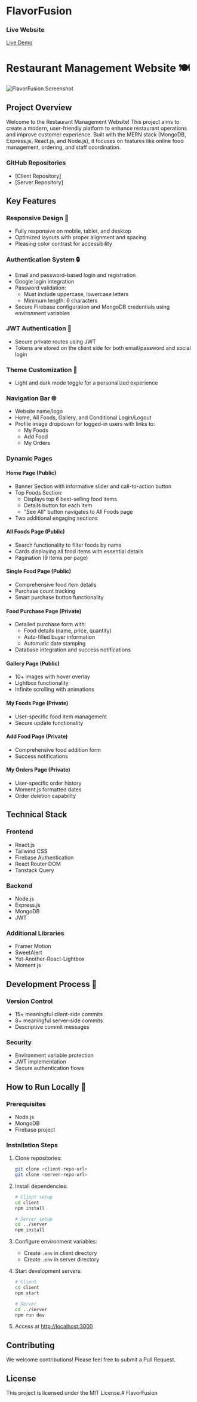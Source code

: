 # FlavorFusion

### Live Website
[Live Demo](https://rafi-a11.netlify.app/)
# Restaurant Management Website 🍽


![FlavorFusion Screenshot](https://github.com/hasanrafi1122/photos/blob/main/ph-assignment/photo/asgn-11.png?raw=true)

## Project Overview

Welcome to the Restaurant Management Website! This project aims to create a modern, user-friendly platform to enhance restaurant operations and improve customer experience. Built with the MERN stack (MongoDB, Express.js, React.js, and Node.js), it focuses on features like online food management, ordering, and staff coordination.



### GitHub Repositories
- [Client Repository]
- [Server Repository]

## Key Features

### Responsive Design 📱
- Fully responsive on mobile, tablet, and desktop
- Optimized layouts with proper alignment and spacing
- Pleasing color contrast for accessibility

### Authentication System 🔒
- Email and password-based login and registration
- Google login integration
- Password validation:
  - Must include uppercase, lowercase letters
  - Minimum length: 6 characters
- Secure Firebase configuration and MongoDB credentials using environment variables

### JWT Authentication 🔏
- Secure private routes using JWT
- Tokens are stored on the client side for both email/password and social login

### Theme Customization 🎨
- Light and dark mode toggle for a personalized experience

### Navigation Bar 🌐
- Website name/logo
- Home, All Foods, Gallery, and Conditional Login/Logout
- Profile image dropdown for logged-in users with links to:
  - My Foods
  - Add Food
  - My Orders

### Dynamic Pages

#### Home Page (Public)
- Banner Section with informative slider and call-to-action button
- Top Foods Section:
  - Displays top 6 best-selling food items
  - Details button for each item
  - "See All" button navigates to All Foods page
- Two additional engaging sections

#### All Foods Page (Public)
- Search functionality to filter foods by name
- Cards displaying all food items with essential details
- Pagination (9 items per page)

#### Single Food Page (Public)
- Comprehensive food item details
- Purchase count tracking
- Smart purchase button functionality

#### Food Purchase Page (Private)
- Detailed purchase form with:
  - Food details (name, price, quantity)
  - Auto-filled buyer information
  - Automatic date stamping
- Database integration and success notifications

#### Gallery Page (Public)
- 10+ images with hover overlay
- Lightbox functionality
- Infinite scrolling with animations

#### My Foods Page (Private)
- User-specific food item management
- Secure update functionality

#### Add Food Page (Private)
- Comprehensive food addition form
- Success notifications

#### My Orders Page (Private)
- User-specific order history
- Moment.js formatted dates
- Order deletion capability

## Technical Stack

### Frontend
- React.js
- Tailwind CSS
- Firebase Authentication
- React Router DOM
- Tanstack Query

### Backend
- Node.js
- Express.js
- MongoDB
- JWT

### Additional Libraries
- Framer Motion
- SweetAlert
- Yet-Another-React-Lightbox
- Moment.js

## Development Process 🚀

### Version Control
- 15+ meaningful client-side commits
- 8+ meaningful server-side commits
- Descriptive commit messages

### Security
- Environment variable protection
- JWT implementation
- Secure authentication flows

## How to Run Locally 📖

### Prerequisites
- Node.js
- MongoDB
- Firebase project

### Installation Steps
1. Clone repositories:
   ```bash
   git clone <client-repo-url>
   git clone <server-repo-url>
   ```

2. Install dependencies:
   ```bash
   # Client setup
   cd client
   npm install

   # Server setup
   cd ../server
   npm install
   ```

3. Configure environment variables:
   - Create `.env` in client directory
   - Create `.env` in server directory

4. Start development servers:
   ```bash
   # Client
   cd client
   npm start

   # Server
   cd ../server
   npm run dev
   ```

5. Access at [http://localhost:3000](http://localhost:3000)

## Contributing
We welcome contributions! Please feel free to submit a Pull Request.

## License
This project is licensed under the MIT License.# FlavorFusion


